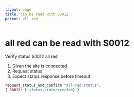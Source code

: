 ```yaml
---
layout: page
title: can be read with S0012
parent: all red
---
```


# all red can be read with S0012

Verify status S0012 all red

1. Given the site is connected
2. Request status
3. Expect status response before timeout

```ruby
request_status_and_confirm "all-red status",
{ S0012: [:status,:intersection] }
```

